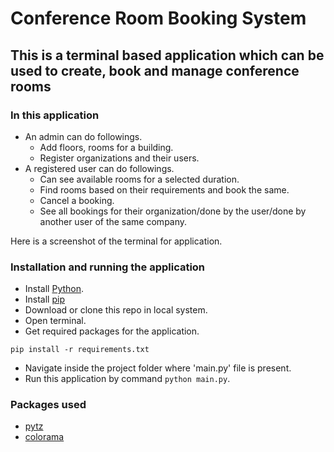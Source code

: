 # Conference Room Booking System 

## This is a terminal based application which can be used to create, book and manage conference rooms



### In this application

* An admin can do followings.
  * Add floors, rooms for a building.
  * Register organizations and their users.
* A registered user can do followings.
  * Can see available rooms for a selected duration.
  * Find rooms based on their requirements and book the same.
  * Cancel a booking.
  * See all bookings for their organization/done by the user/done by another user of the same company.
  
Here is a screenshot of the terminal for application.


### Installation and running the application

* Install [Python](https://wiki.python.org/moin/BeginnersGuide/Download).
* Install [pip](https://pip.pypa.io/en/stable/installation/)
* Download or clone this repo in local system.
* Open terminal.
* Get required packages for the application. 
 ```
 pip install -r requirements.txt
 ```
* Navigate inside the project folder where 'main.py' file is present.
* Run this application by command `python main.py`.

### Packages used

* [pytz](https://pypi.org/project/pytz/)
* [colorama](https://pypi.org/project/colorama/)